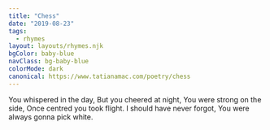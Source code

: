 ```yaml
---
title: "Chess"
date: "2019-08-23"
tags:
  - rhymes
layout: layouts/rhymes.njk
bgColor: baby-blue
navClass: bg-baby-blue
colorMode: dark
canonical: https://www.tatianamac.com/poetry/chess
---
```


You whispered in the day,
But you cheered at night,
You were strong on the side,
Once centred you took flight.
I should have never forgot,
You were always gonna pick white.
